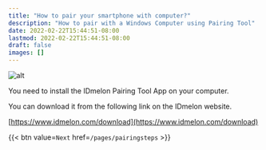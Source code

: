 ```yaml
---
title: "How to pair your smartphone with computer?"
description: "How to pair with a Windows Computer using Pairing Tool"
date: 2022-02-22T15:44:51-08:00
lastmod: 2022-02-22T15:44:51-08:00
draft: false
images: []
---
```


![alt](/images/vendor/arts/ptdl2.png)

You need to install the IDmelon Pairing Tool App on your computer.  

You can download it from the following link on the IDmelon website.  

[https://www.idmelon.com/download](https://www.idmelon.com/download)  

{{< btn value=`Next` href=`/pages/pairingsteps` >}}
